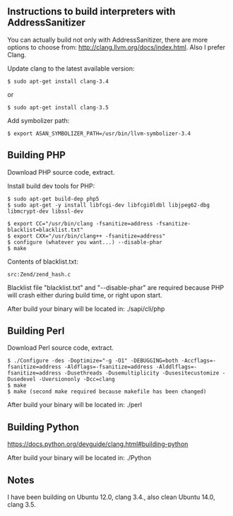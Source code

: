 Instructions to build interpreters with AddressSanitizer
--------------------------------------------------------

You can actually build not only with AddressSanitizer, there are more options
to choose from: http://clang.llvm.org/docs/index.html. Also I prefer Clang.

Update clang to the latest available version:
```
$ sudo apt-get install clang-3.4
```
or
```
$ sudo apt-get install clang-3.5
```

Add symbolizer path:
```
$ export ASAN_SYMBOLIZER_PATH=/usr/bin/llvm-symbolizer-3.4
```

## Building PHP

Download PHP source code, extract.

Install build dev tools for PHP:
```
$ sudo apt-get build-dep php5
$ sudo apt-get -y install libfcgi-dev libfcgi0ldbl libjpeg62-dbg libmcrypt-dev libssl-dev

$ export CC="/usr/bin/clang -fsanitize=address -fsanitize-blacklist=blacklist.txt"
$ export CXX="/usr/bin/clang++ -fsanitize=address"
$ configure (whatever you want...) --disable-phar
$ make
```

Contents of blacklist.txt:
```
src:Zend/zend_hash.c
```

Blacklist file "blacklist.txt" and "--disable-phar" are required because PHP
will crash either during build time, or right upon start.

After build your binary will be located in: ./sapi/cli/php


## Building Perl

Download Perl source code, extract.

```
$ ./Configure -des -Doptimize="-g -O1" -DEBUGGING=both -Accflags=-fsanitize=address -Aldflags=-fsanitize=address -Alddlflags=-fsanitize=address -Dusethreads -Dusemultiplicity -Dusesitecustomize -Dusedevel -Uversiononly -Dcc=clang
$ make
$ make (second make required because makefile has been changed)
```


After build your binary will be located in: ./perl


## Building Python

https://docs.python.org/devguide/clang.html#building-python

After build your binary will be located in: ./Python

## Notes

I have been building on Ubuntu 12.0, clang 3.4., also clean Ubuntu 14.0, clang 3.5.
